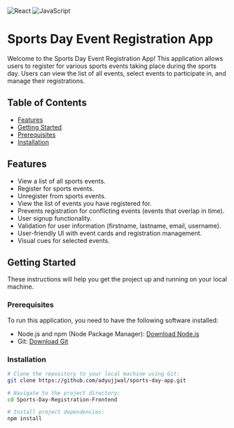 ![React](https://img.shields.io/badge/react-%2320232a.svg?style=for-the-badge&logo=react&logoColor=%2361DAFB)
![JavaScript](https://img.shields.io/badge/javascript-%23323330.svg?style=for-the-badge&logo=javascript&logoColor=%23F7DF1E)

# Sports Day Event Registration App

Welcome to the Sports Day Event Registration App! This application allows users to register for various sports events taking place during the sports day. Users can view the list of all events, select events to participate in, and manage their registrations.

## Table of Contents

- [Features](#features)
- [Getting Started](#getting-started)
- [Prerequisites](#prerequisites)
- [Installation](#installation)

## Features

- View a list of all sports events.
- Register for sports events.
- Unregister from sports events.
- View the list of events you have registered for.
- Prevents registration for conflicting events (events that overlap in time).
- User signup functionality.
- Validation for user information (firstname, lastname, email, username).
- User-friendly UI with event cards and registration management.
- Visual cues for selected events.

## Getting Started

These instructions will help you get the project up and running on your local machine.

### Prerequisites

To run this application, you need to have the following software installed:

- Node.js and npm (Node Package Manager): [Download Node.js](https://nodejs.org/)
- Git: [Download Git](https://git-scm.com/)

### Installation

```bash
# Clone the repository to your local machine using Git:
git clone https://github.com/adyujjwal/sports-day-app.git

# Navigate to the project directory:
cd Sports-Day-Registration-Frontend

# Install project dependencies:
npm install
